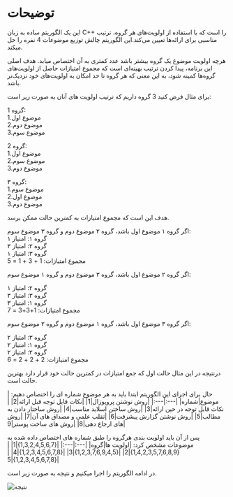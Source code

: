 # توضیحات
این یک الگوریتم ساده به زبان C++ را است که با استفاده از اولویت‌های هر گروه، ترتیب مناسبی برای ارائه‌ها تعیین می‌کند.این الگوریتم چالش توزیع موضوعات 4 نفره را حل میکند.

هرچه اولویت موضوع یک گروه بیشتر باشد عدد کمتری به آن اختصاص میابد. هدف اصلی این برنامه، پیدا کردن ترتیب بهینه‌ای است که مجموع امتیازات حاصل از اولویت‌های گروه‌ها کمینه شود، به این معنی که هر گروه تا حد امکان به اولویت‌های خود نزدیک‌تر باشد.

برای مثال فرض کنید 3 گروه داریم که ترتیب اولویت های آنان به صورت زیر است:

گروه 1:<br>
1.موضوع اول <br>
2.موضوع دوم <br>
3.موضوع سوم <br>

گروه 2: <br>
1.موضوع اول<br>
2.موضوع سوم <br>
3.موضوع دوم <br>

گروه ۳:<br>
1.موضوع سوم <br>
2.موضوع اول <br>
3.موضوع دوم <br>

هدف این است که مجموع امتیازات به کمترین حالت ممکن برسد.

اگر گروه ۱ موضوع اول باشد، گروه ۲ موضوع دوم و گروه ۳ موضوع سوم:<br>
گروه ۱: امتیاز ۱<br>
گروه ۲: امتیاز ۳<br>
گروه ۳: امتیاز ۱<br>
مجموع امتیازات: 1 + 3 + 1 = 5

اگر گروه ۲ موضوع اول باشد، گروه ۳ موضوع دوم و گروه ۱ موضوع سوم:<br>

گروه ۲: امتیاز ۱ <br>
گروه ۳: امتیاز ۳ <br>
گروه ۱: امتیاز ۳ <br>
مجموع امتیازات: 1+3+3 = 7

اگر گروه ۳ موضوع اول باشد، گروه ۱ موضوع دوم و گروه ۲ موضوع سوم:<br>

گروه ۳: امتیاز ۲ <br>
گروه ۱: امتیاز ۲ <br>
گروه ۲: امتیاز ۲ <br>
مجموع امتیازات: 2 + 2 + 2 = 6

درنتیجه در این مثال حالت اول که جمع امتیازات در کمترین حالت خود قرار دارد بهترین حالت است.


حال برای اجرای این الگوریتم ابتدا باید به هر موضوع شماره ای را اختصاص دهیم:
|موضوع|شماره|
|---:|---:|
|روش نوشتن پروپوزال|1|
|نکات قابل توجه قبل ارائه|2|
|نکات قابل توجه در حین ارائه|3|
|روش ساختن اسلاید مناسب|4|
|روش ساختار دادن به مطالب|5|
|روش نوشتن گزارش پیشرفت|6|
|تقلب علمی و مصداق های آن|7|
|روش های ارجاع دهی|8|
|روش های ساخت پوستر|9|

پس از آن باید اولویت بندی هرگروه را طبق شماره های اختصاص داده شده به موضوعات مشخص کرد:
|اولویت ها|گروه|
|---:|---:|
|{1,3,2,4,5,6,7}|1|
|{1,4,2,3,5,7,6,8,9}|2|
|{1,2,3,7,6,9,4,5}|3|
|{1,2,3,4,5,6,7,8}|4|
|{1,2,3,4,5,6,7,8}|5|

در ادامه الگوریتم را اجرا میکنیم و نتیجه به صورت زیر است.


![نتیجه](https://github.com/user-attachments/assets/b2aef9b1-23fb-498b-a13b-643951d8fa3f)
